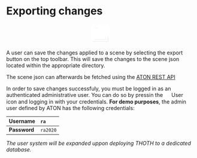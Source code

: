 # Exporting changes

<p align="center">
    <img src="../assets/icons/link.png" alt="link" width="50"/>
</p>

A user can save the changes applied to a scene by selecting the export button on the top toolbar. This will save the changes to the scene json located within the appropriate directory.

The scene json can afterwards be fetched using the [ATON REST API](../api/rest.md)

In order to save changes successfuly, you must be logged in as an authenticated administrative user. You can do so by pressin the <img src="../assets/icons/user.png" alt=" " width="15" style="vertical-align:middle; margin-right:0px;"> User icon and logging in with your credentials. **For demo purposes**, the admin user defined by ATON has the following credentials:

Username| `ra`
:---|:---
**Password**| `ra2020`

*The user system will be expanded uppon deploying THOTH to a dedicated database.* 
